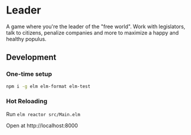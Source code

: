 # Leader

A game where you're the leader of the "free world". Work with legislators, talk to citizens, penalize companies and more to maximize a happy and healthy populus.

## Development

### One-time setup

```bash
npm i -g elm elm-format elm-test
```

### Hot Reloading

Run `elm reactor src/Main.elm`

Open at http://localhost:8000